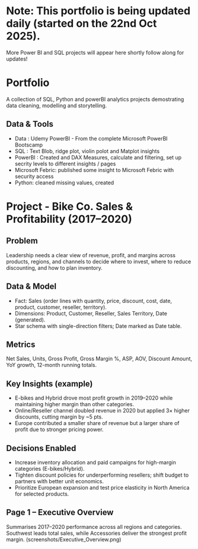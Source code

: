 # Note: This portfolio is being updated daily (started on the 22nd Oct 2025).
More Power BI and SQL projects will appear here shortly follow along for updates!

# Portfolio
A collection of SQL, Python and powerBI analytics projects demostrating data cleaning, modelling and storytelling.

## Data & Tools
- Data : Udemy PowerBI  - From the complete Microsoft PowerBI Bootscamp
- SQL : Text Blob, ridge plot, violin polot and Matplot insights
- PowerBI : Created and DAX Measures, calculate and filtering, set up secrity levels to different insights / pages
- Microsoft Febric: published some insight to Microsoft Febric with security access
- Python: cleaned missing values, created



# Project -  Bike Co. Sales & Profitability (2017–2020)

## Problem
Leadership needs a clear view of revenue, profit, and margins across products, regions, and channels to decide where to invest, where to reduce discounting, 
and how to plan inventory.

## Data & Model
- Fact: Sales (order lines with quantity, price, discount, cost, date, product, customer, reseller, territory).
- Dimensions: Product, Customer, Reseller, Sales Territory, Date (generated).
- Star schema with single-direction filters; Date marked as Date table.

## Metrics
Net Sales, Units, Gross Profit, Gross Margin %, ASP, AOV, Discount Amount, YoY growth, 12-month running totals.

## Key Insights (example)
- E-bikes and Hybrid drove most profit growth in 2019–2020 while maintaining higher margin than other categories.
- Online/Reseller channel doubled revenue in 2020 but applied 3× higher discounts, cutting margin by ~5 pts.
- Europe contributed a smaller share of revenue but a larger share of profit due to stronger pricing power.

## Decisions Enabled
- Increase inventory allocation and paid campaigns for high-margin categories (E-bikes/Hybrid).
- Tighten discount policies for underperforming resellers; shift budget to partners with better unit economics.
- Prioritize European expansion and test price elasticity in North America for selected products.


## Page 1 – Executive Overview
Summarises 2017–2020 performance across all regions and categories.  
Southwest leads total sales, while Accessories deliver the strongest profit margin.  (screenshots/Executive_Overview.png)